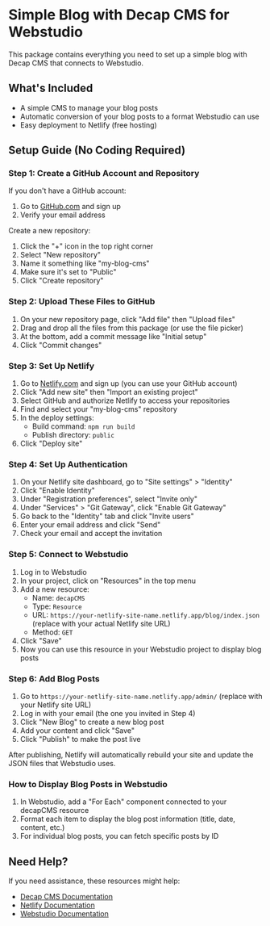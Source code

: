 # Simple Blog with Decap CMS for Webstudio

This package contains everything you need to set up a simple blog with Decap CMS that connects to Webstudio.

## What's Included

- A simple CMS to manage your blog posts
- Automatic conversion of your blog posts to a format Webstudio can use
- Easy deployment to Netlify (free hosting)

## Setup Guide (No Coding Required)

### Step 1: Create a GitHub Account and Repository

If you don't have a GitHub account:
1. Go to [GitHub.com](https://github.com) and sign up
2. Verify your email address

Create a new repository:
1. Click the "+" icon in the top right corner
2. Select "New repository"
3. Name it something like "my-blog-cms"
4. Make sure it's set to "Public"
5. Click "Create repository"

### Step 2: Upload These Files to GitHub

1. On your new repository page, click "Add file" then "Upload files"
2. Drag and drop all the files from this package (or use the file picker)
3. At the bottom, add a commit message like "Initial setup"
4. Click "Commit changes"

### Step 3: Set Up Netlify

1. Go to [Netlify.com](https://netlify.com) and sign up (you can use your GitHub account)
2. Click "Add new site" then "Import an existing project"
3. Select GitHub and authorize Netlify to access your repositories
4. Find and select your "my-blog-cms" repository
5. In the deploy settings:
   - Build command: `npm run build`
   - Publish directory: `public`
6. Click "Deploy site"

### Step 4: Set Up Authentication

1. On your Netlify site dashboard, go to "Site settings" > "Identity"
2. Click "Enable Identity"
3. Under "Registration preferences", select "Invite only"
4. Under "Services" > "Git Gateway", click "Enable Git Gateway"
5. Go back to the "Identity" tab and click "Invite users"
6. Enter your email address and click "Send"
7. Check your email and accept the invitation

### Step 5: Connect to Webstudio

1. Log in to Webstudio
2. In your project, click on "Resources" in the top menu
3. Add a new resource:
   - Name: `decapCMS`
   - Type: `Resource`
   - URL: `https://your-netlify-site-name.netlify.app/blog/index.json` (replace with your actual Netlify site URL)
   - Method: `GET`
4. Click "Save"
5. Now you can use this resource in your Webstudio project to display blog posts

### Step 6: Add Blog Posts

1. Go to `https://your-netlify-site-name.netlify.app/admin/` (replace with your Netlify site URL)
2. Log in with your email (the one you invited in Step 4)
3. Click "New Blog" to create a new blog post
4. Add your content and click "Save"
5. Click "Publish" to make the post live

After publishing, Netlify will automatically rebuild your site and update the JSON files that Webstudio uses.

### How to Display Blog Posts in Webstudio

1. In Webstudio, add a "For Each" component connected to your decapCMS resource
2. Format each item to display the blog post information (title, date, content, etc.)
3. For individual blog posts, you can fetch specific posts by ID

## Need Help?

If you need assistance, these resources might help:
- [Decap CMS Documentation](https://decapcms.org/docs/intro/)
- [Netlify Documentation](https://docs.netlify.com/)
- [Webstudio Documentation](https://docs.webstudio.is/)
